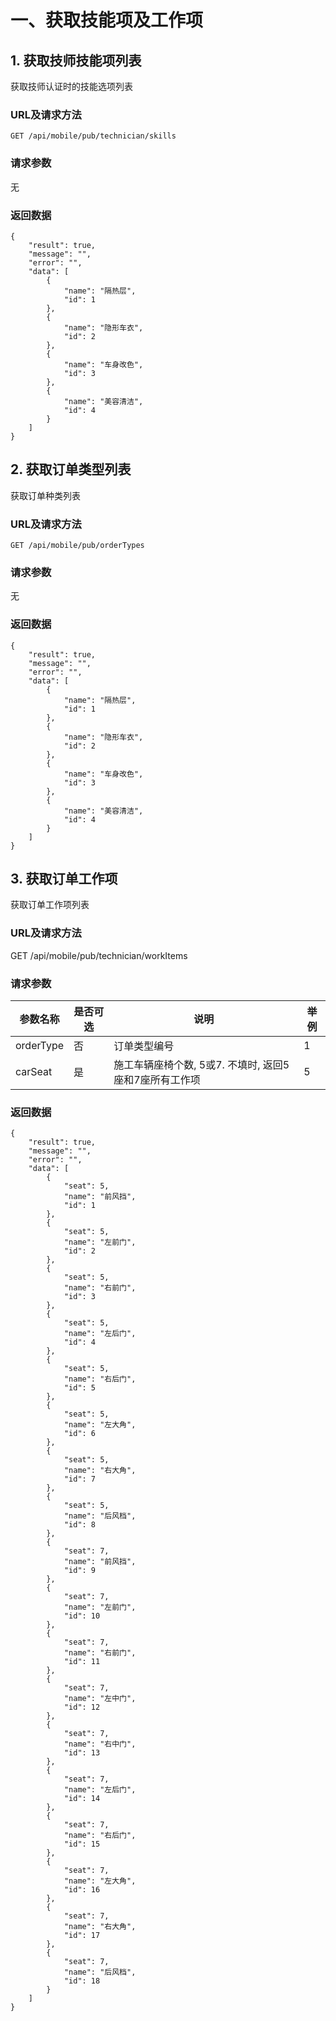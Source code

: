 # 一、获取技能项及工作项

## 1. 获取技师技能项列表
获取技师认证时的技能选项列表
### URL及请求方法
`GET /api/mobile/pub/technician/skills`

### 请求参数
无

### 返回数据

```
{
    "result": true,
    "message": "",
    "error": "",
    "data": [
        {
            "name": "隔热层",
            "id": 1
        },
        {
            "name": "隐形车衣",
            "id": 2
        },
        {
            "name": "车身改色",
            "id": 3
        },
        {
            "name": "美容清洁",
            "id": 4
        }
    ]
}
```

## 2. 获取订单类型列表
获取订单种类列表
### URL及请求方法
`GET /api/mobile/pub/orderTypes`

### 请求参数
无

### 返回数据

```
{
    "result": true,
    "message": "",
    "error": "",
    "data": [
        {
            "name": "隔热层",
            "id": 1
        },
        {
            "name": "隐形车衣",
            "id": 2
        },
        {
            "name": "车身改色",
            "id": 3
        },
        {
            "name": "美容清洁",
            "id": 4
        }
    ]
}
```

## 3. 获取订单工作项
获取订单工作项列表

### URL及请求方法
GET /api/mobile/pub/technician/workItems

### 请求参数

| 参数名称 | 是否可选 | 说明 | 举例 |
| ------ | ------- | ---- | ---- |
| orderType | 否 | 订单类型编号 | 1 |
| carSeat | 是 | 施工车辆座椅个数, 5或7. 不填时, 返回5座和7座所有工作项 | 5 |



### 返回数据
```
{
    "result": true,
    "message": "",
    "error": "",
    "data": [
        {
            "seat": 5,
            "name": "前风挡",
            "id": 1
        },
        {
            "seat": 5,
            "name": "左前门",
            "id": 2
        },
        {
            "seat": 5,
            "name": "右前门",
            "id": 3
        },
        {
            "seat": 5,
            "name": "左后门",
            "id": 4
        },
        {
            "seat": 5,
            "name": "右后门",
            "id": 5
        },
        {
            "seat": 5,
            "name": "左大角",
            "id": 6
        },
        {
            "seat": 5,
            "name": "右大角",
            "id": 7
        },
        {
            "seat": 5,
            "name": "后风档",
            "id": 8
        },
        {
            "seat": 7,
            "name": "前风挡",
            "id": 9
        },
        {
            "seat": 7,
            "name": "左前门",
            "id": 10
        },
        {
            "seat": 7,
            "name": "右前门",
            "id": 11
        },
        {
            "seat": 7,
            "name": "左中门",
            "id": 12
        },
        {
            "seat": 7,
            "name": "右中门",
            "id": 13
        },
        {
            "seat": 7,
            "name": "左后门",
            "id": 14
        },
        {
            "seat": 7,
            "name": "右后门",
            "id": 15
        },
        {
            "seat": 7,
            "name": "左大角",
            "id": 16
        },
        {
            "seat": 7,
            "name": "右大角",
            "id": 17
        },
        {
            "seat": 7,
            "name": "后风档",
            "id": 18
        }
    ]
}
```